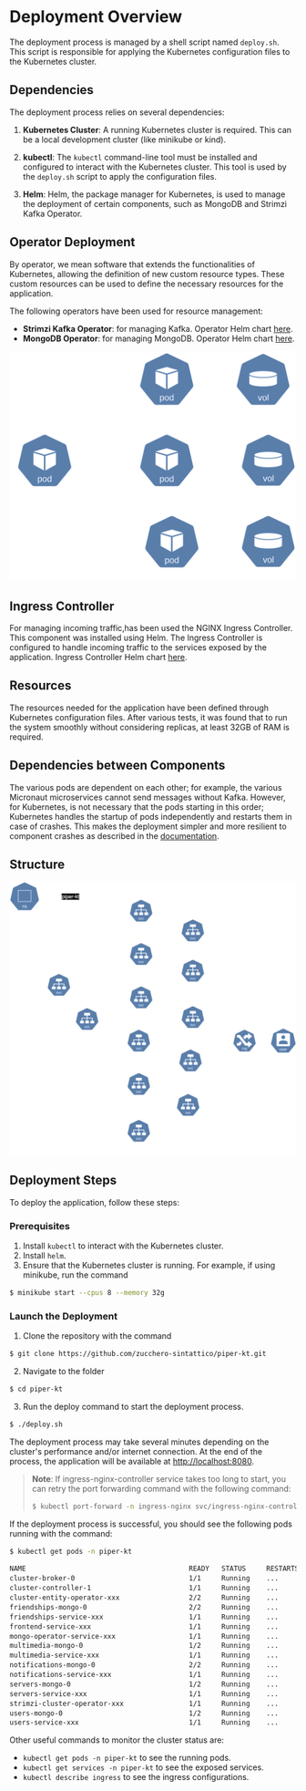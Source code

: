 # Deployment Overview

The deployment process is managed by a shell script named `deploy.sh`. This script is responsible for applying the Kubernetes configuration files to the Kubernetes cluster.

## Dependencies

The deployment process relies on several dependencies:

1. **Kubernetes Cluster**: A running Kubernetes cluster is required. This can be a local development cluster (like minikube or kind).

2. **kubectl**: The `kubectl` command-line tool must be installed and configured to interact with the Kubernetes cluster. This tool is used by the `deploy.sh` script to apply the configuration files.

3. **Helm**: Helm, the package manager for Kubernetes, is used to manage the deployment of certain components, such as MongoDB and Strimzi Kafka Operator.

## Operator Deployment

By operator, we mean software that extends the functionalities of Kubernetes, allowing the definition of new custom resource types. These custom resources can be used to define the necessary resources for the application.

The following operators have been used for resource management:

- **Strimzi Kafka Operator**: for managing Kafka. Operator Helm chart [here](https://github.com/strimzi/strimzi-kafka-operator/tree/main/helm-charts/helm3/strimzi-kafka-operator).
- **MongoDB Operator**: for managing MongoDB. Operator Helm chart [here](https://github.com/mongodb/helm-charts/tree/6ddf86b1b00cdd807840de36fc97b91466ee6981/charts/community-operator).

![Operator Deployment](./img/schema-Operator.drawio.svg)

## Ingress Controller

For managing incoming traffic,has been used the NGINX Ingress Controller. This component was installed using Helm. The Ingress Controller is configured to handle incoming traffic to the services exposed by the application. Ingress Controller Helm chart [here](https://github.com/kubernetes/ingress-nginx/tree/main/charts/ingress-nginx).

## Resources

The resources needed for the application have been defined through Kubernetes configuration files. After various tests, it was found that to run the system smoothly without considering replicas, at least 32GB of RAM is required.

## Dependencies between Components

The various pods are dependent on each other; for example, the various Micronaut microservices cannot send messages without Kafka. However, for Kubernetes, is not necessary that the pods starting in this order; Kubernetes handles the startup of pods independently and restarts them in case of crashes. This makes the deployment simpler and more resilient to component crashes as described in the [documentation](https://kubernetes.io/docs/concepts/overview/).

## Structure

![Services Structure](./img/schema-Global%20Structure%20Services.drawio.svg)

## Deployment Steps

To deploy the application, follow these steps:

### Prerequisites

1. Install `kubectl` to interact with the Kubernetes cluster.
2. Install `helm`.
3. Ensure that the Kubernetes cluster is running. For example, if using minikube, run the command 

```bash
$ minikube start --cpus 8 --memory 32g
```

### Launch the Deployment

1. Clone the repository with the command

```bash
$ git clone https://github.com/zucchero-sintattico/piper-kt.git
```

2. Navigate to the folder

```bash
$ cd piper-kt
```

3. Run the deploy command to start the deployment process.

```bash
$ ./deploy.sh
```

The deployment process may take several minutes depending on the cluster's performance and/or internet connection.
At the end of the process, the application will be available at [http://localhost:8080](http://localhost:8080).

> **Note**: If ingress-nginx-controller service takes too long to start, you can retry the port forwarding command with the following command:
> ```bash
> $ kubectl port-forward -n ingress-nginx svc/ingress-nginx-controller 8080:80

If the deployment process is successful, you should see the following pods running with the command:

```bash
$ kubectl get pods -n piper-kt
```

```bash
NAME                                        READY   STATUS     RESTARTS    AGE
cluster-broker-0                            1/1     Running    ...         ...
cluster-controller-1                        1/1     Running    ...         ...
cluster-entity-operator-xxx                 2/2     Running    ...         ...
friendships-mongo-0                         2/2     Running    ...         ...
friendships-service-xxx                     1/1     Running    ...         ...
frontend-service-xxx                        1/1     Running    ...         ...
mongo-operator-service-xxx                  1/1     Running    ...         ...
multimedia-mongo-0                          1/2     Running    ...         ...
multimedia-service-xxx                      1/1     Running    ...         ...
notifications-mongo-0                       2/2     Running    ...         ...
notifications-service-xxx                   1/1     Running    ...         ...
servers-mongo-0                             1/2     Running    ...         ...
servers-service-xxx                         1/1     Running    ...         ...
strimzi-cluster-operator-xxx                1/1     Running    ...         ...
users-mongo-0                               1/2     Running    ...         ...
users-service-xxx                           1/1     Running    ...         ...
```

Other useful commands to monitor the cluster status are:

- `kubectl get pods -n piper-kt` to see the running pods.
- `kubectl get services -n piper-kt` to see the exposed services.
- `kubectl describe ingress` to see the ingress configurations.
